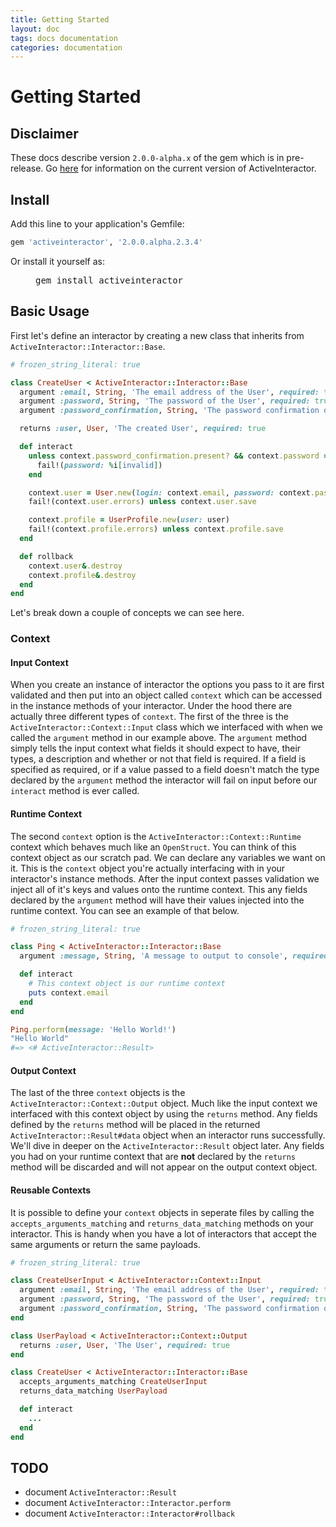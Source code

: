 ```yaml
---
title: Getting Started
layout: doc
tags: docs documentation
categories: documentation
---
```


# Getting Started

## Disclaimer

These docs describe version `2.0.0-alpha.x` of the gem which is in pre-release. Go [here](https://github.com/aaronmallen/activeinteractor) for information on the current version of ActiveInteractor.

## Install

Add this line to your application's Gemfile:

```ruby
gem 'activeinteractor', '2.0.0.alpha.2.3.4'
```

Or install it yourself as:

<figure class="highlight">
  <pre><span class="n">gem install activeinteractor</span></pre>
</figure>

## Basic Usage

First let's define an interactor by creating a new class that inherits from `ActiveInteractor::Interactor::Base`.

```ruby
# frozen_string_literal: true

class CreateUser < ActiveInteractor::Interactor::Base
  argument :email, String, 'The email address of the User', required: true
  argument :password, String, 'The password of the User', required: true
  argument :password_confirmation, String, 'The password confirmation of the User'

  returns :user, User, 'The created User', required: true

  def interact
    unless context.password_confirmation.present? && context.password == context.password_confirmation
      fail!(password: %i[invalid])
    end

    context.user = User.new(login: context.email, password: context.password)
    fail!(context.user.errors) unless context.user.save

    context.profile = UserProfile.new(user: user)
    fail!(context.profile.errors) unless context.profile.save
  end

  def rollback
    context.user&.destroy
    context.profile&.destroy
  end
end
```

Let's break down a couple of concepts we can see here.

### Context

#### Input Context

When you create an instance of interactor the options you pass to it are first validated and then put into an object called `context`
which can be accessed in the instance methods of your interactor.  Under the hood there are actually three different types of `context`.
The first of the three is the `ActiveInteractor::Context::Input` class which we interfaced with when we called the `argument` method in
our example above.  The `argument` method simply tells the input context what fields it should expect to have, their types, a description
and whether or not that field is required.  If a field is specified as required, or if a value passed to a field doesn't match the type
declared by the `argument` method the interactor will fail on input before our `interact` method is ever called.

#### Runtime Context

The second `context` option is the `ActiveInteractor::Context::Runtime` context which behaves much like an `OpenStruct`.  You can think of
this context object as our scratch pad.  We can declare any variables we want on it.  This is the `context` object you're actually interfacing
with in your interactor's instance methods.  After the input context passes validation we inject all of it's keys and values onto the runtime
context.  This any fields declared by the `argument` method will have their values injected into the runtime context.  You can see an example of that
below.

```ruby
# frozen_string_literal: true

class Ping < ActiveInteractor::Interactor::Base
  argument :message, String, 'A message to output to console', required: true

  def interact
    # This context object is our runtime context
    puts context.email
  end
end

Ping.perform(message: 'Hello World!')
"Hello World"
#=> <# ActiveInteractor::Result>
```

#### Output Context

The last of the three `context` objects is the `ActiveInteractor::Context::Output` object.  Much like the input context we interfaced with this
context object by using the `returns` method.  Any fields defined by the `returns` method will be placed in the returned `ActiveInteractor::Result#data`
object when an interactor runs successfully.  We'll dive in deeper on the `ActiveInteractor::Result` object later. Any fields you had on your runtime
context that are **not** declared by the `returns` method will be discarded and will not appear on the output context object.

#### Reusable Contexts

It is possible to define your `context` objects in seperate files by calling the `accepts_arguments_matching` and `returns_data_matching` methods on your
interactor. This is handy when you have a lot of interactors that accept the same arguments or return the same payloads.

```ruby
# frozen_string_literal: true

class CreateUserInput < ActiveInteractor::Context::Input
  argument :email, String, 'The email address of the User', required: true
  argument :password, String, 'The password of the User', required: true
  argument :password_confirmation, String, 'The password confirmation of the User'
end

class UserPayload < ActiveInteractor::Context::Output
  returns :user, User, 'The User', required: true
end

class CreateUser < ActiveInteractor::Interactor::Base
  accepts_arguments_matching CreateUserInput
  returns_data_matching UserPayload

  def interact
    ...
  end
end
```

## TODO

  - document `ActiveInteractor::Result`
  - document `ActiveInteractor::Interactor.perform`
  - document `ActiveInteractor::Interactor#rollback`
